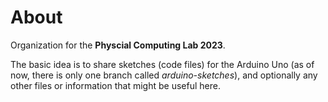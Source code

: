 # About

Organization for the **Physcial Computing Lab 2023**.

The basic idea is to share sketches (code files) for the Arduino Uno (as of now, there is only one branch called *arduino-sketches*),
and optionally any other files or information that might be useful here.



